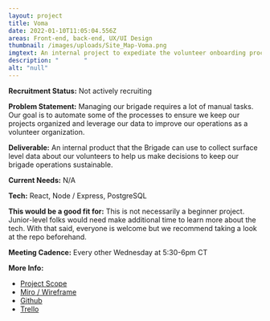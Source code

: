 ```yaml
---
layout: project
title: Voma
date: 2022-01-10T11:05:04.556Z
areas: Front-end, back-end, UX/UI Design
thumbnail: /images/uploads/Site_Map-Voma.png
imgtext: An internal project to expediate the volunteer onboarding process.
description: "       "
alt: "null"
---
```

**Recruitment Status:** Not actively recruiting

**Problem Statement:** Managing our brigade requires a lot of manual tasks. Our goal is to automate some of the processes to ensure we keep our projects organized and leverage our data to improve our operations as a volunteer organization.

**Deliverable:** An internal product that the Brigade can use to collect surface level data about our volunteers to help us make decisions to keep our brigade operations sustainable.

**Current Needs:** N/A

**Tech:** React, Node / Express, PostgreSQL

**This would be a good fit for:** This is not necessarily a beginner project. Junior-level folks would need make additional time to learn more about the tech. With that said, everyone is welcome but we recommend taking a look at the repo beforehand.

**Meeting Cadence:** Every other Wednesday at 5:30-6pm CT

**More Info:**

* [Project Scope](https://docs.google.com/document/d/1q-2HmpPKxeqxQdWINiEbK9b4i8kE8ifO9LHnO83Hg7Y/edit?usp=sharing)
* [Miro / Wireframe](https://miro.com/welcomeonboard/WXlFN0piRGcxcjFUMkVTSEJTSm5RMXFpbkMxSzdLeWs1M3JsejlDM3lmN3lqbHB1cXF5VU02YmVFRFdHZmtpSHwzMDc0NDU3MzUzMDA5MTkzMzM5?invite_link_id=891559121387)
* [Github](https://github.com/Code-For-Chicago/Voma-frontend)
* [Trello](https://trello.com/b/R9csrAIP/meta-projects?filter=label:Voma)